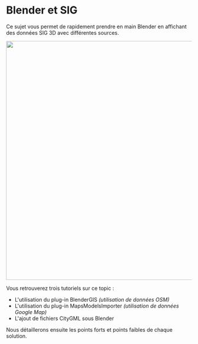# Blender et SIG
Ce sujet vous permet de rapidement prendre en main Blender en affichant des données SIG 3D avec différentes sources. 

<div>
  <img src="https://user-images.githubusercontent.com/57370094/102395655-ba3ed600-3fdb-11eb-84d7-90996369d430.png" width="650">
</div>

Vous retrouverez trois tutoriels sur ce topic : 

* L'utilisation du plug-in BlenderGIS *(utilisation de données OSM)*
* L'utilisation du plug-in MapsModelsImporter *(utilisation de données Google Map)*
* L'ajout de fichiers CityGML sous Blender 

Nous détaillerons ensuite les points forts et points faibles de chaque solution. 
